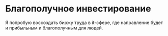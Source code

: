 # Благополучное инвестирование

Я попробую воссоздать биржу труда в it-сфере, где направление будет и прибыльным и благополучным для людей.
